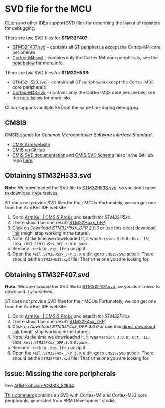 # SVD file for the MCU

CLion and other IDEs support SVD files for describing the layout of registers for debugging.

There are two SVD files for **STM32F407**:
* [STM32F407.svd](./STM32F407.svd) – contains all ST peripherals except the Cortex-M4 core peripherals
* [Cortex-M4.svd](./Cortex-M4.svd) – contains only the Cortex-M4 core peripherals,
  see the [note below](#issue-missing-the-core-peripherals) for more info.

There are two SVD files for **STM32H533**:
* [STM32H533.svd](./STM32H533.svd) – contains all ST peripherals except the Cortex-M33 core peripherals
* [Cortex-M33.svd](./Cortex-M33.svd) – contains only the Cortex-M33 core peripherals,
  see the [note below](#issue-missing-the-core-peripherals) for more info.

CLion supports multiple SVDs at the same time during debugging.

## CMSIS

CMSIS stands for _Common Microcontroller Software Interface Standard_.

* [CMIS Arm website](https://www.arm.com/technologies/cmsis)
* [CMIS on GitHub](https://github.com/ARM-software/CMSIS_5)
* [CMIS SVD documentation](https://arm-software.github.io/CMSIS_5/SVD/html/index.html)
  and [CMIS SVD Schema](https://arm-software.github.io/CMSIS_5/SVD/html/schema_1_2_gr.html)
  (also in the GitHub repo [here](https://raw.githubusercontent.com/ARM-software/CMSIS_5/develop/CMSIS/Utilities/CMSIS-SVD.xsd))

## Obtaining STM32H533.svd

**Note:** We downloaded the SVD file to [STM32H533.svd](./STM32H533.svd), so you don't need to download it
yourselves.

ST does not provide SVD files for their MCUs. Fortunately, we can get one from the Arm Keil IDE website.
1. Go to [Arm Keil | CMSIS Packs](https://www.keil.arm.com/packs/) and search for _STM32H5xx_.
2. There should be one result: [STM32H5xx_DFP](https://www.keil.arm.com/packs/stm32h5xx_dfp-keil/overview/).
3. Click on _Download STM32H5xx_DFP 2.0.0_ or use
   this [direct download link](https://www.keil.com/pack/Keil.STM32H5xx_DFP.2.0.0.pack) (might stop working in the
   future).
4. Note: At the time we downloaded it, it was `Version 2.0.0: Dec. 18, 2024 Keil.STM32H5xx_DFP.2.0.0.pack`.
5. Rename `.pack` to `.zip`. Then unzip it.
6. Open the `Keil.STM32H5xx_DFP.2.0.0` dir, go to `CMSIS/SVD` subdir.
   There should be the `STM32H533.svd` file.
   That's the one you are looking for.

## Obtaining STM32F407.svd

**Note:** We downloaded the SVD file to [STM32F407.svd](./STM32F407.svd), so you don't need to download it
yourselves.

ST does not provide SVD files for their MCUs. Fortunately, we can get one from the Arm Keil IDE website.
1. Go to [Arm Keil | CMSIS Packs](https://www.keil.arm.com/packs/) and search for _STM32F4xx_.
2. There should be one result: [STM32F4xx_DFP](https://www.keil.arm.com/packs/stm32f4xx_dfp-keil/overview/).
3. Click on _Download STM32F4xx_DFP 3.0.0_ or use
   this [direct download link](https://www.keil.com/pack/Keil.STM32F4xx_DFP.3.0.0.pack) (might stop working in the
   future).
4. Note: At the time we downloaded it, it was `Version 3.0.0: Oct. 11, 2024 Keil.STM32F4xx_DFP.3.0.0.pack`.
5. Rename `.pack` to `.zip`. Then unzip it.
6. Open the `Keil.STM32F4xx_DFP.3.0.0` dir, go to `CMSIS/SVD` subdir.
   There should be the `STM32F407.svd` file.
   That's the one you are looking for.

## Issue: Missing the core peripherals

See [ARM-software/CMSIS_5#844](https://github.com/ARM-software/CMSIS_5/issues/844).

[This comment](https://github.com/ARM-software/CMSIS_5/issues/844#issuecomment-1217164658)
contains an SVD with Cortex-M4 and Cortex-M33 core peripherals, generated from ARM Development studio.
